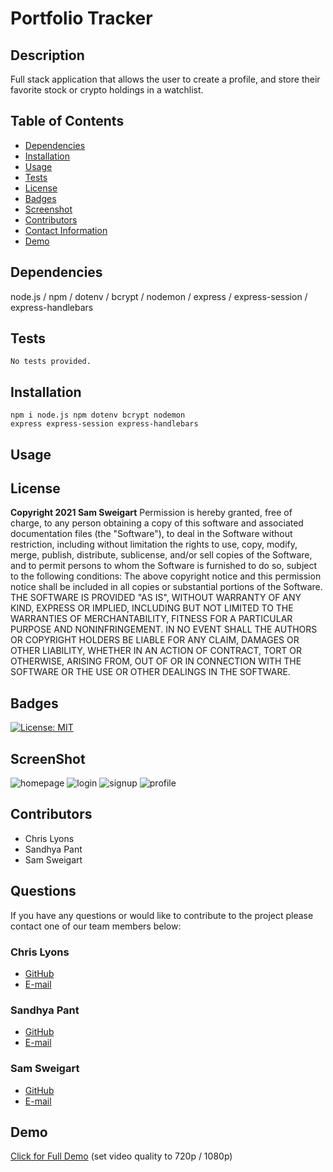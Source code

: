 # __Portfolio Tracker__
## __Description__
Full stack application that allows the user to create a profile, and store their favorite stock or crypto holdings in a watchlist.
## __Table of Contents__
* [Dependencies](#dependencies)
* [Installation](#installation)
* [Usage](#usage)
* [Tests](#tests)
* [License](#license)
* [Badges](#badges)
* [Screenshot](#screenshot)
* [Contributors](#contributors)
* [Contact Information](#questions)
* [Demo](#demo)
## __Dependencies__
node.js / npm / dotenv / bcrypt / nodemon / 
express / express-session / express-handlebars 

## __Tests__
    No tests provided.
## __Installation__ 
    npm i node.js npm dotenv bcrypt nodemon 
    express express-session express-handlebars 

## __Usage__

## __License__
__Copyright 2021 Sam Sweigart__
Permission is hereby granted, free of charge, to any person obtaining a copy of this software and associated documentation files (the "Software"), to deal in the Software without restriction, including without limitation the rights to use, copy, modify, merge, publish, distribute, sublicense, and/or sell copies of the Software, and to permit persons to whom the Software is furnished to do so, subject to the following conditions:
The above copyright notice and this permission notice shall be included in all copies or substantial portions of the Software.
THE SOFTWARE IS PROVIDED "AS IS", WITHOUT WARRANTY OF ANY KIND, EXPRESS OR IMPLIED, INCLUDING BUT NOT LIMITED TO THE WARRANTIES OF MERCHANTABILITY, FITNESS FOR A PARTICULAR PURPOSE AND NONINFRINGEMENT. IN NO EVENT SHALL THE AUTHORS OR COPYRIGHT HOLDERS BE LIABLE FOR ANY CLAIM, DAMAGES OR OTHER LIABILITY, WHETHER IN AN ACTION OF CONTRACT, TORT OR OTHERWISE, ARISING FROM, OUT OF OR IN CONNECTION WITH THE SOFTWARE OR THE USE OR OTHER DEALINGS IN THE SOFTWARE.
## __Badges__
[![License: MIT](https://img.shields.io/badge/License-MIT-hotpink.svg)](https://opensource.org/licenses/MIT)
## __ScreenShot__
![homepage](https://user-images.githubusercontent.com/56444674/122289461-bde6e300-cec0-11eb-854d-b670ab9c1767.png)
![login](https://user-images.githubusercontent.com/56444674/122289472-c0493d00-cec0-11eb-91b4-6ca70989ab61.png)
![signup](https://user-images.githubusercontent.com/56444674/122289486-c63f1e00-cec0-11eb-904a-1264f0c0011c.png)
![profile](https://user-images.githubusercontent.com/56444674/122289499-c93a0e80-cec0-11eb-9c10-b1850f1b9f85.png)

## __Contributors__
* Chris Lyons
* Sandhya Pant
* Sam Sweigart
## __Questions__
If you have any questions or would like to contribute to the project please contact one of our team members below:
### __Chris Lyons__
* [GitHub](https://github.com/chrislyons2886)
* [E-mail](mailto:chrislyons2886@gmail.com)
### __Sandhya Pant__
* [GitHub](https://github.com/spant179)
* [E-mail](mailto:spant179@gmail.com)
### __Sam Sweigart__
* [GitHub](https://github.com/gamgee-em)
* [E-mail](mailto:samuel.sweigart@gmail.com)

## __Demo__
[Click for Full Demo](https://drive.google.com/file/d/1FJRrJf2vo7BrIFENg7ehDPfGGlEmnHov/view?usp=sharing) (set video quality to 720p / 1080p)
